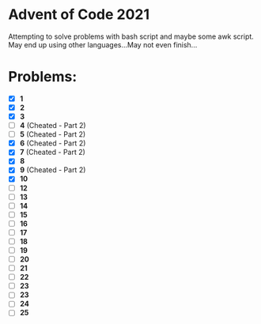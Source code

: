 # Advent of Code 2021
Attempting to solve problems with bash script and maybe some awk script. May end up using other languages...May not even finish...

# Problems:
  - [x] **1**
  - [x] **2**
  - [x] **3**
  - [ ] **4** (Cheated - Part 2)
  - [ ] **5** (Cheated - Part 2)
  - [x] **6** (Cheated - Part 2)
  - [x] **7** (Cheated - Part 2)
  - [x] **8**
  - [x] **9** (Cheated - Part 2)
  - [x] **10**
  - [ ] **12**
  - [ ] **13**
  - [ ] **14**
  - [ ] **15**
  - [ ] **16**
  - [ ] **17**
  - [ ] **18**
  - [ ] **19**
  - [ ] **20**
  - [ ] **21**
  - [ ] **22**
  - [ ] **23**
  - [ ] **23**
  - [ ] **24**
  - [ ] **25**